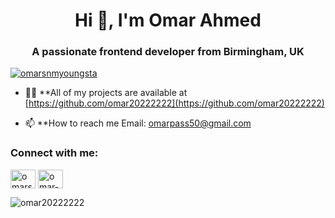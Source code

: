 <h1 align="center">Hi 👋, I'm Omar Ahmed</h1>
<h3 align="center">A passionate frontend developer from Birmingham, UK</h3>

<p align="left"> <a href="https://twitter.com/omarsnmyoungsta" target="blank"><img src="https://img.shields.io/twitter/follow/omarsnmyoungsta?logo=twitter&style=for-the-badge" alt="omarsnmyoungsta" /></a> </p>

- 👨‍💻 **All of my projects are available at [https://github.com/omar20222222](https://github.com/omar20222222)

- 📫  **How to reach me Email: omarpass50@gmail.com

<h3 align="left">Connect with me:</h3>
<p align="left">
<a href="https://twitter.com/omarsnmyoungsta" target="blank"><img align="center" src="https://raw.githubusercontent.com/rahuldkjain/github-profile-readme-generator/master/src/images/icons/Social/twitter.svg" alt="omarsnmyoungsta" height="30" width="40" /></a>
<a href="https://linkedin.com/in/omar-ahmed-736b5520a" target="blank"><img align="center" src="https://raw.githubusercontent.com/rahuldkjain/github-profile-readme-generator/master/src/images/icons/Social/linked-in-alt.svg" alt="omar-ahmed-736b5520a" height="30" width="40" /></a>
</p>

<p><img align="center" src="https://github-readme-stats.vercel.app/api/top-langs?username=omar20222222&show_icons=true&locale=en&layout=compact" alt="omar20222222" /></p>
